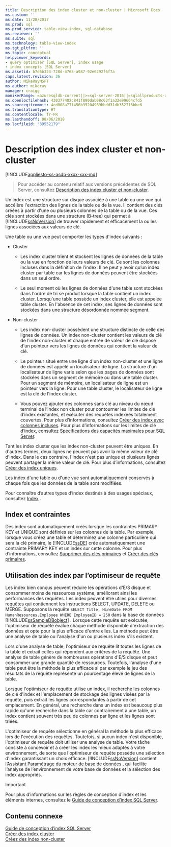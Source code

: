 ```yaml
---
title: Description des index cluster et non-cluster | Microsoft Docs
ms.custom: ''
ms.date: 11/28/2017
ms.prod: sql
ms.prod_service: table-view-index, sql-database
ms.reviewer: ''
ms.suite: sql
ms.technology: table-view-index
ms.tgt_pltfrm: ''
ms.topic: conceptual
helpviewer_keywords:
- query optimizer [SQL Server], index usage
- index concepts [SQL Server]
ms.assetid: b7d6b323-728d-4763-a987-92e6292f6f7a
caps.latest.revision: 36
author: MikeRayMSFT
ms.author: mikeray
manager: craigg
monikerRange: =azuresqldb-current||>=sql-server-2016||=sqlallproducts-allversions||>=sql-server-linux-2017
ms.openlocfilehash: 430377402c841f890dab08c63f1a32e99664cfd5
ms.sourcegitcommit: 4cd008a77f456b35204989bbdd31db352716bbe6
ms.translationtype: HT
ms.contentlocale: fr-FR
ms.lasthandoff: 08/06/2018
ms.locfileid: "39552179"
---
```

# <a name="clustered-and-nonclustered-indexes-described"></a>Description des index cluster et non-cluster
[!INCLUDE[appliesto-ss-asdb-xxxx-xxx-md](../../includes/appliesto-ss-asdb-xxxx-xxx-md.md)]

 > Pour accéder au contenu relatif aux versions précédentes de SQL Server, consultez [Description des index cluster et non-cluster](https://msdn.microsoft.com/library/ms190457(SQL.120).aspx).

  Un index est une structure sur disque associée à une table ou une vue qui accélère l'extraction des lignes de la table ou de la vue. Il contient des clés créées à partir d'une ou plusieurs colonnes de la table ou de la vue. Ces clés sont stockées dans une structure (B-tree) qui permet à [!INCLUDE[ssNoVersion](../../includes/ssnoversion-md.md)] de trouver rapidement et efficacement la ou les lignes associées aux valeurs de clé.  
  
 Une table ou une vue peut comporter les types d'index suivants :  
  
-   Cluster  
  
    -   Les index cluster trient et stockent les lignes de données de la table ou la vue en fonction de leurs valeurs de clé. Ce sont les colonnes incluses dans la définition de l'index. Il ne peut y avoir qu’un index cluster par table car les lignes de données peuvent être stockées dans un seul ordre.  
  
    -   Le seul moment où les lignes de données d'une table sont stockées dans l'ordre de tri se produit lorsque la table contient un index cluster. Lorsqu'une table possède un index cluster, elle est appelée table cluster. En l'absence de cet index, ses lignes de données sont stockées dans une structure désordonnée nommée segment.  
  
-   Non-cluster  
  
    -   Les index non-cluster possèdent une structure distincte de celle des lignes de données. Un index non-cluster contient les valeurs de clé de l'index non-cluster et chaque entrée de valeur de clé dispose d'un pointeur vers les lignes de données qui contient la valeur de clé.  
  
    -   Le pointeur situé entre une ligne d'un index non-cluster et une ligne de données est appelé un localisateur de ligne. La structure d'un localisateur de ligne varie selon que les pages de données sont stockées dans un segment de mémoire ou dans une table cluster. Pour un segment de mémoire, un localisateur de ligne est un pointeur vers la ligne. Pour une table cluster, le localisateur de ligne est la clé de l'index cluster.  
  
    -   Vous pouvez ajouter des colonnes sans clé au niveau du nœud terminal de l’index non cluster pour contourner les limites de clé d’index existantes, et exécuter des requêtes indexées totalement couvertes. Pour plus d’informations, consultez [Créer des index avec colonnes incluses](../../relational-databases/indexes/create-indexes-with-included-columns.md). Pour plus d’informations sur les limites de clé d’index, consultez [Spécifications des capacités maximales pour SQL Server](../../sql-server/maximum-capacity-specifications-for-sql-server.md). 
  
 Tant les index cluster que les index non-cluster peuvent être uniques. En d'autres termes, deux lignes ne peuvent pas avoir la même valeur de clé d'index. Dans le cas contraire, l'index n'est pas unique et plusieurs lignes peuvent partager la même valeur de clé. Pour plus d’informations, consultez [Créer des index uniques](../../relational-databases/indexes/create-unique-indexes.md).  
  
 Les index d'une table ou d'une vue sont automatiquement conservés à chaque fois que les données de la table sont modifiées.  
  
 Pour connaître d’autres types d’index destinés à des usages spéciaux, consultez [Index](../../relational-databases/indexes/indexes.md) .  
  
## <a name="indexes-and-constraints"></a>Index et contraintes  
 Des index sont automatiquement créés lorsque les contraintes PRIMARY KEY et UNIQUE sont définies sur les colonnes de la table. Par exemple, lorsque vous créez une table et déterminez une colonne particulière qui sera la clé primaire, le [!INCLUDE[ssDE](../../includes/ssde-md.md)] crée automatiquement une contrainte PRIMARY KEY et un index sur cette colonne. Pour plus d’informations, consultez [Supprimer des clés primaires](../../relational-databases/tables/create-primary-keys.md) et [Créer des clés primaires](../../relational-databases/tables/create-unique-constraints.md).  
  
## <a name="how-indexes-are-used-by-the-query-optimizer"></a>Utilisation des index par l’optimiseur de requête  
 Les index bien conçus peuvent réduire les opérations d'E/S disque et consommer moins de ressources système, améliorant ainsi les performances des requêtes. Les index peuvent être utiles pour diverses requêtes qui contiennent les instructions SELECT, UPDATE, DELETE ou MERGE. Supposons la requête `SELECT Title, HireDate FROM HumanResources.Employee WHERE EmployeeID = 250` dans la base de données [!INCLUDE[ssSampleDBobject](../../includes/sssampledbobject-md.md)] . Lorsque cette requête est exécutée, l'optimiseur de requête évalue chaque méthode disponible d'extraction des données et opte pour la plus efficace d'entre elles. La méthode peut être une analyse de table ou l'analyse d'un ou plusieurs index s'ils existent.  
  
 Lors d'une analyse de table, l'optimiseur de requête lit toutes les lignes de la table et extrait celles qui répondent aux critères de la requête. Une analyse de table génère de nombreuses opérations d'E/S disque et peut consommer une grande quantité de ressources. Toutefois, l'analyse d'une table peut être la méthode la plus efficace si par exemple le jeu des résultats de la requête représente un pourcentage élevé de lignes de la table.  
  
 Lorsque l'optimiseur de requête utilise un index, il recherche les colonnes de clé d'index et l'emplacement de stockage des lignes visées par la requête, puis extrait les lignes correspondantes à partir de cet emplacement. En général, une recherche dans un index est beaucoup plus rapide qu'une recherche dans la table car contrairement à une table, un index contient souvent très peu de colonnes par ligne et les lignes sont triées.  
  
 L'optimiseur de requête sélectionne en général la méthode la plus efficace lors de l'exécution des requêtes. Toutefois, si aucun index n'est disponible, l'optimiseur de requête doit utiliser une analyse de table. Votre tâche consiste à concevoir et à créer les index les mieux adaptés à votre environnement, de sorte que l'optimiseur de requête possède une sélection d'index garantissant un choix efficace. [!INCLUDE[ssNoVersion](../../includes/ssnoversion-md.md)] contient [l’Assistant Paramétrage du moteur de base de données](../../relational-databases/performance/database-engine-tuning-advisor.md) , qui facilite l’analyse de l’environnement de votre base de données et la sélection des index appropriés.  
  
> [!IMPORTANT] 
> Pour plus d’informations sur les règles de conception d’index et les éléments internes, consultez le [Guide de conception d’index SQL Server](../../relational-databases/sql-server-index-design-guide.md).

## <a name="related-content"></a>Contenu connexe  
 [Guide de conception d’index SQL Server](../../relational-databases/sql-server-index-design-guide.md)     
 [Créer des index cluster](../../relational-databases/indexes/create-clustered-indexes.md)  
 [Créez des index non-cluster](../../relational-databases/indexes/create-nonclustered-indexes.md)  
  
  
